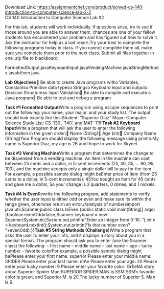 Download Link: https://assignmentchef.com/product/solved-cs-140-introduction-to-computer-science-lab-2-2
<br>
CS 140 Introduction to Computer Science Lab #2

For this lab, students will work individually. If questions arise, try to see if those around you are able to answer them, chances are one of your fellow students has encountered your problem and has figured out how to solve it. Ask the instructor for help as a last resort.Try your best to complete the following programs today in class. If you cannot complete them all, make sure you complete them prior to the next class. Submit all files together in one .zip file to blackboard.

FormattedOutput.javaKeyboardInput.javaVendingMachine.javaStringMethods.javaIsEven.java

<strong>Lab Objectives</strong> Be able to create Java programs witho Variables, Constantso Primitive data typeso Stringso Keyboard input and outputo Decision Structureso Input Validation Be able to compile and execute a Java program Be able to test and debug a program

<strong>Task #1 Formatted Output</strong>Write a program using escape sequences to print out the following: your name, your major, and your study list. The output should look exactly like this:Student: “Superior Diaz” Major: Computer Science Study List: CS ‘130’, ‘140’, and MAT ‘115’<strong>Task #2 Keyboard Input</strong>Write a program that will ask the user to enter the following information in the given order: Name (String) Age (int) Company Name (String)Your Program should display the following message using println.My name is Superior Diaz, my age is 26 andI hope to work for Skynet.

<strong>Task #3 Vending Machine</strong>Write a program that determines the change to be dispensed from a vending machine. An item in the machine can cost between 25 cents and a dollar, in 5-cent increments (25, 30, 35, … 90, 95, 100), and the machine accepts only a single dollar bill to pay for the item. For example, a possible sample dialog might beEnter price of item (from 25 cents to a dollar, in 5-cent increments): 45You bought an item for 45 cents and gave me a dollar, So your change is 2 quarters, 0 dimes, and 1 nickels.

<strong>Task #4 Is Even</strong>Rewrite the following program, add statements to verify whether the user input is either odd or even and make sure its within the range given, otherwise return an error.//analysis of numbersimport java.util.Scanner;public class IsEven {public static void main(String[] args){boolean evenOdd=false;Scanner keyboard = new Scanner(System.in);System.out.println(“Enter an integer from 0-10: “);int n = keyboard.nextInt();System.out.println(“Is that number even? “+evenOdd);}}<strong>Task #5 String Methods (Challenge)</strong>Write a program that asks the user to enter your info, and it displays a story about you in a special format. The program should ask you to enter (use the Scanner class) the following: – first name – middle name – last name – age – lucky number – favorite colorFor example, a possible sample dialog might bePlease enter your first name: superior Please enter your middle name: SPIDER Please enter your last name: mAn Please enter your age: 20 Please enter your lucky number: 9 Please enter your favorite color: GrEeNA story about Superior Spider Man:SUPERIOR SPIDER MAN is SSM.SSM’s favorite color is green, and Superior M. is 20.The lucky number of Superior S. Man is 9.